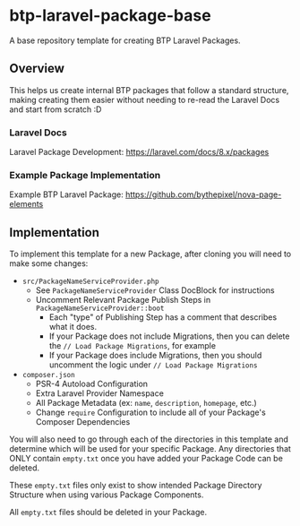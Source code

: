 # btp-laravel-package-base
A base repository template for creating BTP Laravel Packages.

## Overview
This helps us create internal BTP packages that follow a standard structure, making creating them easier without 
needing to re-read the Laravel Docs and start from scratch :D

### Laravel Docs
Laravel Package Development: https://laravel.com/docs/8.x/packages

### Example Package Implementation
Example BTP Laravel Package: https://github.com/bythepixel/nova-page-elements

## Implementation
To implement this template for a new Package, after cloning you will need to make some changes:
- `src/PackageNameServiceProvider.php`
  - See `PackageNameServiceProvider` Class DocBlock for instructions
  - Uncomment Relevant Package Publish Steps in `PackageNameServiceProvider::boot`
    - Each "type" of Publishing Step has a comment that describes what it does.
    - If your Package does not include Migrations, then you can delete the `// Load Package Migrations`, for example
    - If your Package does include Migrations, then you should uncomment the logic under `// Load Package Migrations`
- `composer.json`
  - PSR-4 Autoload Configuration
  - Extra Laravel Provider Namespace
  - All Package Metadata (ex: `name`, `description`, `homepage`, etc.)
  - Change `require` Configuration to include all of your Package's Composer Dependencies

You will also need to go through each of the directories in this template and determine which will be used for your
specific Package. Any directories that ONLY contain `empty.txt` once you have added your Package Code can be deleted.

These `empty.txt` files only exist to show intended Package Directory Structure when using various Package Components.

All `empty.txt` files should be deleted in your Package.